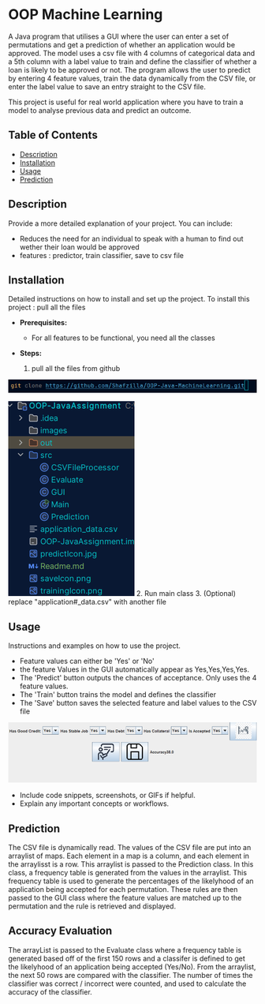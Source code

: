 # OOP Machine Learning 

A Java program that utilises a GUI where the user can enter a set of 
permutations and get a prediction of whether an application would be approved.
The model uses a csv file with 4 columns of categorical data and a 5th column with a label value
to train and define the classifier of whether a loan is likely to be approved or not.
The program allows the user to predict by entering 4 feature values, train the data dynamically from the CSV file,
or enter the label value to save an entry straight to the CSV file.

This project is useful for real world application where you have to train a model to analyse previous 
data and predict an outcome.

## Table of Contents

* [Description](#description)
* [Installation](#installation)
* [Usage](#usage)
* [Prediction](#Prediction)

## Description

Provide a more detailed explanation of your project. You can include:

* Reduces the need for an individual to speak with a human to find out wether their 
loan would be approved
* features : predictor, train classifier, save to csv file
## Installation

Detailed instructions on how to install and set up the project.
To install this project :
pull all the files



* **Prerequisites:**
    * For all features to be functional, you need all the classes

* **Steps:**
    1.  pull all the files from github

![Project Logo](images/img_1.png)


![Project Logo](images/img.png)
    2.  Run main class
    3.  (Optional) replace "application#_data.csv" with another file
## Usage

Instructions and examples on how to use the project.

* Feature values can either be 'Yes' or 'No'
* the feature Values in the GUI automatically appear as Yes,Yes,Yes,Yes.
* The 'Predict' button outputs the chances of acceptance. Only uses the 4 feature values.
* The 'Train' button trains the model and defines the classifier
* The 'Save' button saves the selected feature and label values to the CSV file

![Project Logo](images/img_2.png)

* Include code snippets, screenshots, or GIFs if helpful.
* Explain any important concepts or workflows.


## Prediction

The CSV file is dynamically read. The values of the CSV file are put into an arraylist of maps.
Each element in a map is a column, and each element in the arraylisst is a row. This arraylist 
is passed to the Prediction class. In this class, a frequency table is generated from the values
in the arraylist. This frequency table is used to generate the percentages of the likelyhood of 
an application being accepted for each permutation. These rules are then passed to the GUI class 
where the feature values are matched up to the permutation and the rule is retrieved and displayed.


## Accuracy Evaluation

The arrayList is passed to the Evaluate class where a frequency table is generated based off of the 
first 150 rows and a classifer is defined to get the likelyhood of an application being accepted (Yes/No).
From the arraylist, the next 50 rows are compared with the classifier. The number of times the classifier
was correct / incorrect were counted, and used to calculate the accuracy of the classifier.